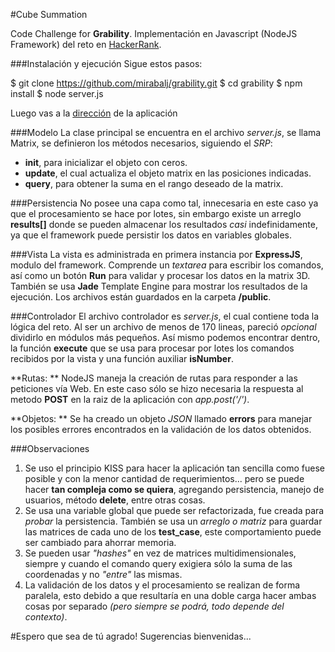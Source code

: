 #Cube Summation

Code Challenge for **Grability**.
Implementación en Javascript (NodeJS Framework) del reto en [HackerRank](https://www.hackerrank.com/challenges/cube-summation).

###Instalación y ejecución
Sigue estos pasos:

  $ git clone https://github.com/mirabalj/grability.git
  $ cd grability
  $ npm install
  $ node server.js

Luego vas a la [dirección](http://localhost:8080) de la aplicación 

###Modelo
La clase principal se encuentra en el archivo *server.js*, se llama Matrix, se definieron los métodos necesarios, siguiendo el *SRP*:
- **init**, para inicializar el objeto con ceros.
- **update**, el cual actualiza el objeto matrix en las posiciones indicadas.
- **query**, para obtener la suma en el rango deseado de la matrix.

###Persistencia
No posee una capa como tal, innecesaria en este caso ya que el procesamiento se hace por lotes, sin embargo existe un arreglo **results[]** donde se pueden almacenar los resultados *casi* indefinidamente, ya que el framework puede persistir los datos en variables globales.

###Vista
La vista es administrada en primera instancia por **ExpressJS**, modulo del framework. Comprende un *textarea* para escribir los comandos, así como un botón **Run** para validar y procesar los datos en la matrix 3D. También se usa **Jade** Template Engine para mostrar los resultados de la ejecución. Los archivos están guardados en la carpeta **/public**.

###Controlador
El archivo controlador es *server.js*, el cual contiene toda la lógica del reto. Al ser un archivo de menos de 170 lineas, pareció *opcional* dividirlo en módulos más pequeños. Así mismo podemos encontrar dentro, la función **execute** que se usa para procesar por lotes los comandos recibidos por la vista y una función auxiliar **isNumber**.

**Rutas: **
NodeJS maneja la creación de rutas para responder a las peticiones vía Web. En este caso sólo se hizo necesaria la respuesta al metodo **POST** en la raiz de la aplicación con *app.post('/')*.

**Objetos: **
Se ha creado un objeto *JSON* llamado **errors** para manejar los posibles errores encontrados en la validación de los datos obtenidos.

###Observaciones
1. Se uso el principio KISS para hacer la aplicación tan sencilla como fuese posible y con la menor cantidad de requerimientos... pero se puede hacer **tan compleja como se quiera**, agregando persistencia, manejo de usuarios, método **delete**, entre otras cosas.
2. Se usa una variable global que puede ser refactorizada, fue creada para *probar* la persistencia. También se usa un *arreglo o matriz* para guardar las matrices de cada uno de los **test_case**, este comportamiento puede ser cambiado para ahorrar memoria.
3. Se pueden usar *"hashes"* en vez de matrices multidimensionales, siempre y cuando el comando query exigiera sólo la suma de las coordenadas y no *"entre"* las mismas.
4. La validación de los datos y el procesamiento se realizan de forma paralela, esto debido a que resultaría en una doble carga hacer ambas cosas por separado *(pero siempre se podrá, todo depende del contexto)*.


#Espero que sea de tú agrado!
Sugerencias bienvenidas...
